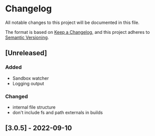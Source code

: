 # Changelog

All notable changes to this project will be documented in this file.

The format is based on [Keep a Changelog](https://keepachangelog.com/en/1.0.0/),
and this project adheres to [Semantic Versioning](https://semver.org/spec/v2.0.0.html).

## [Unreleased]

### Added

- Sandbox watcher
- Logging output

### Changed

- internal file structure
- don't include fs and path externals in builds

## [3.0.5] - 2022-09-10
